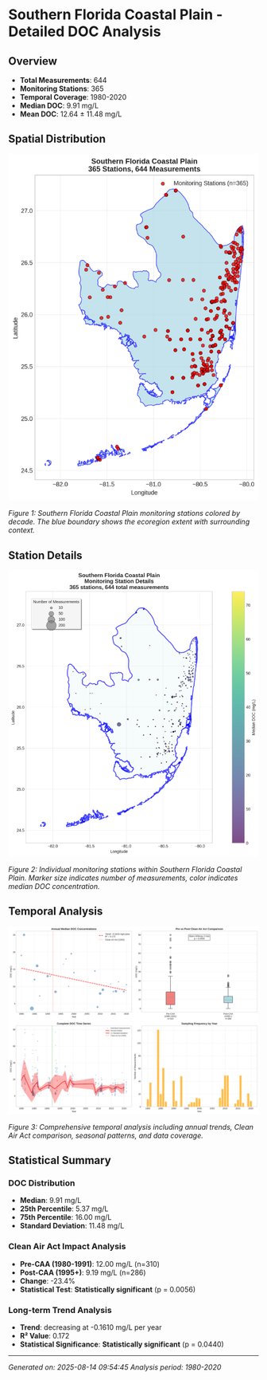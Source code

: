 # Southern Florida Coastal Plain - Detailed DOC Analysis

## Overview
- **Total Measurements**: 644
- **Monitoring Stations**: 365
- **Temporal Coverage**: 1980-2020
- **Median DOC**: 9.91 mg/L
- **Mean DOC**: 12.64 ± 11.48 mg/L

## Spatial Distribution

![Ecoregion Overview](Southern_Florida_Coastal_Plain_overview_map.png)

*Figure 1: Southern Florida Coastal Plain monitoring stations colored by decade. The blue boundary shows the ecoregion extent with surrounding context.*

## Station Details

![Station Details](Southern_Florida_Coastal_Plain_stations.png)

*Figure 2: Individual monitoring stations within Southern Florida Coastal Plain. Marker size indicates number of measurements, color indicates median DOC concentration.*

## Temporal Analysis

![Time Series Analysis](Southern_Florida_Coastal_Plain_timeseries.png)

*Figure 3: Comprehensive temporal analysis including annual trends, Clean Air Act comparison, seasonal patterns, and data coverage.*

## Statistical Summary

### DOC Distribution
- **Median**: 9.91 mg/L
- **25th Percentile**: 5.37 mg/L  
- **75th Percentile**: 16.00 mg/L
- **Standard Deviation**: 11.48 mg/L

### Clean Air Act Impact Analysis

- **Pre-CAA (1980-1991)**: 12.00 mg/L (n=310)
- **Post-CAA (1995+)**: 9.19 mg/L (n=286)
- **Change**: -23.4%
- **Statistical Test**: **Statistically significant** (p = 0.0056)

### Long-term Trend Analysis

- **Trend**: decreasing at -0.1610 mg/L per year
- **R² Value**: 0.172
- **Statistical Significance**: **Statistically significant** (p = 0.0440)


---
*Generated on: 2025-08-14 09:54:45*
*Analysis period: 1980-2020*
